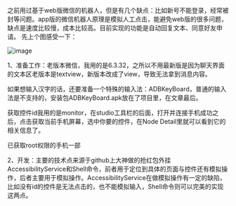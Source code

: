    之前用过基于web版微信的机器人，但是有几个缺点：比如新号不能登录，经常被封等问题。app版的微信机器人原理是模拟人工点击，能避免web版的很多问题，缺点是速度比较慢，成本比较高。目前实现的功能是自动回复文本、同意好友申请。 
先上个图感受一下： 

 ![image](https://github.com/DaQinShgy/Robot/blob/master/sendMsg.gif)
 
 1、准备工作：老版本微信，我用的是6.3.32，之所以不用最新版是因为聊天界面的文本区老版本是textview，新版本改成了view，导致无法拿到消息内容。 
    
   如果想输入汉字的话，还要准备一个特殊的输入法：ADBKeyBoard，普通的输入法是不支持的，安装包ADBKeyBoard.apk放在了项目里，在文章最后。 
    
   获取控件id我用的是monitor，在studio工具栏的后面，打开并连接手机成功之后，点击获取当前手机屏幕，选中你要的控件，在Node Detail里就可以看到它的相关信息了。 
   
   已获取root权限的手机一部
   
 2、开发：主要的技术点来源于github上大神做的抢红包外挂AccessibilityService和Shell命令，前者用于定位到具体的页面与控件还有模拟操作，后者主要用于模拟操作。AccessibilityService在做模拟操作有一定的缺陷，比如没有id的控件是无法点击的，也不能模拟输入，Shell命令则可以完美的实现这两点。
